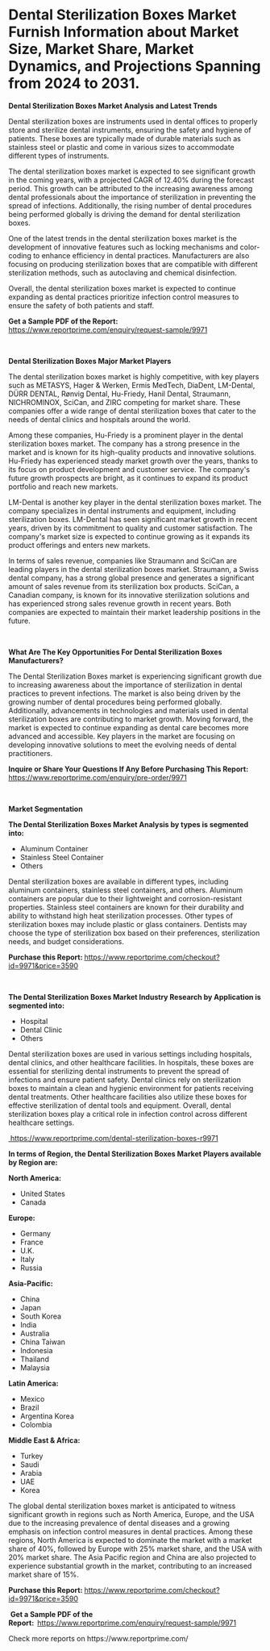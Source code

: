 <p><h1>Dental Sterilization Boxes Market Furnish Information about Market Size, Market Share, Market Dynamics, and Projections Spanning from 2024 to 2031.</h1></p><p><strong>Dental Sterilization Boxes Market Analysis and Latest Trends</strong></p>
<p><p>Dental sterilization boxes are instruments used in dental offices to properly store and sterilize dental instruments, ensuring the safety and hygiene of patients. These boxes are typically made of durable materials such as stainless steel or plastic and come in various sizes to accommodate different types of instruments.</p><p>The dental sterilization boxes market is expected to see significant growth in the coming years, with a projected CAGR of 12.40% during the forecast period. This growth can be attributed to the increasing awareness among dental professionals about the importance of sterilization in preventing the spread of infections. Additionally, the rising number of dental procedures being performed globally is driving the demand for dental sterilization boxes.</p><p>One of the latest trends in the dental sterilization boxes market is the development of innovative features such as locking mechanisms and color-coding to enhance efficiency in dental practices. Manufacturers are also focusing on producing sterilization boxes that are compatible with different sterilization methods, such as autoclaving and chemical disinfection.</p><p>Overall, the dental sterilization boxes market is expected to continue expanding as dental practices prioritize infection control measures to ensure the safety of both patients and staff.</p></p>
<p><strong>Get a Sample PDF of the Report:&nbsp;</strong> <a href="https://www.reportprime.com/enquiry/request-sample/9971">https://www.reportprime.com/enquiry/request-sample/9971</a></p>
<p>&nbsp;</p>
<p><strong>Dental Sterilization Boxes Major Market Players</strong></p>
<p><p>The dental sterilization boxes market is highly competitive, with key players such as METASYS, Hager & Werken, Ermis MedTech, DiaDent, LM-Dental, DÜRR DENTAL, Rønvig Dental, Hu-Friedy, Hanil Dental, Straumann, NICHROMINOX, SciCan, and ZIRC competing for market share. These companies offer a wide range of dental sterilization boxes that cater to the needs of dental clinics and hospitals around the world.</p><p>Among these companies, Hu-Friedy is a prominent player in the dental sterilization boxes market. The company has a strong presence in the market and is known for its high-quality products and innovative solutions. Hu-Friedy has experienced steady market growth over the years, thanks to its focus on product development and customer service. The company's future growth prospects are bright, as it continues to expand its product portfolio and reach new markets.</p><p>LM-Dental is another key player in the dental sterilization boxes market. The company specializes in dental instruments and equipment, including sterilization boxes. LM-Dental has seen significant market growth in recent years, driven by its commitment to quality and customer satisfaction. The company's market size is expected to continue growing as it expands its product offerings and enters new markets.</p><p>In terms of sales revenue, companies like Straumann and SciCan are leading players in the dental sterilization boxes market. Straumann, a Swiss dental company, has a strong global presence and generates a significant amount of sales revenue from its sterilization box products. SciCan, a Canadian company, is known for its innovative sterilization solutions and has experienced strong sales revenue growth in recent years. Both companies are expected to maintain their market leadership positions in the future.</p></p>
<p>&nbsp;</p>
<p><strong>What Are The Key Opportunities For Dental Sterilization Boxes Manufacturers?</strong></p>
<p><p>The Dental Sterilization Boxes market is experiencing significant growth due to increasing awareness about the importance of sterilization in dental practices to prevent infections. The market is also being driven by the growing number of dental procedures being performed globally. Additionally, advancements in technologies and materials used in dental sterilization boxes are contributing to market growth. Moving forward, the market is expected to continue expanding as dental care becomes more advanced and accessible. Key players in the market are focusing on developing innovative solutions to meet the evolving needs of dental practitioners.</p></p>
<p><strong>Inquire or Share Your Questions If Any Before Purchasing This Report:</strong> <a href="https://www.reportprime.com/enquiry/pre-order/9971">https://www.reportprime.com/enquiry/pre-order/9971</a></p>
<p>&nbsp;</p>
<p><strong>Market Segmentation</strong></p>
<p><strong>The Dental Sterilization Boxes Market Analysis by types is segmented into:</strong></p>
<p><ul><li>Aluminum Container</li><li>Stainless Steel Container</li><li>Others</li></ul></p>
<p><p>Dental sterilization boxes are available in different types, including aluminum containers, stainless steel containers, and others. Aluminum containers are popular due to their lightweight and corrosion-resistant properties. Stainless steel containers are known for their durability and ability to withstand high heat sterilization processes. Other types of sterilization boxes may include plastic or glass containers. Dentists may choose the type of sterilization box based on their preferences, sterilization needs, and budget considerations.</p></p>
<p><strong>Purchase this Report:&nbsp;</strong><a href="https://www.reportprime.com/checkout?id=9971&price=3590">https://www.reportprime.com/checkout?id=9971&price=3590</a></p>
<p>&nbsp;</p>
<p><strong>The Dental Sterilization Boxes Market Industry Research by Application is segmented into:</strong></p>
<p><ul><li>Hospital</li><li>Dental Clinic</li><li>Others</li></ul></p>
<p><p>Dental sterilization boxes are used in various settings including hospitals, dental clinics, and other healthcare facilities. In hospitals, these boxes are essential for sterilizing dental instruments to prevent the spread of infections and ensure patient safety. Dental clinics rely on sterilization boxes to maintain a clean and hygienic environment for patients receiving dental treatments. Other healthcare facilities also utilize these boxes for effective sterilization of dental tools and equipment. Overall, dental sterilization boxes play a critical role in infection control across different healthcare settings.</p></p>
<p><a href="https://www.reportprime.com/dental-sterilization-boxes-r9971">&nbsp;https://www.reportprime.com/dental-sterilization-boxes-r9971</a></p>
<p><strong>In terms of Region, the Dental Sterilization Boxes Market Players available by Region are:</strong></p>
<p>
    <p> <strong> North America: </strong>
        <ul>
            <li>United States</li>
            <li>Canada</li>
        </ul>
        </p> 
    <p> <strong> Europe: </strong>
        <ul>
            <li>Germany</li>
            <li>France</li>
            <li>U.K.</li>
            <li>Italy</li>
            <li>Russia</li>
        </ul>
        </p> 
    <p> <strong> Asia-Pacific: </strong>
        <ul>
            <li>China</li>
            <li>Japan</li>
            <li>South Korea</li>
            <li>India</li>
            <li>Australia</li>
            <li>China Taiwan</li>
            <li>Indonesia</li>
            <li>Thailand</li>
            <li>Malaysia</li>
        </ul>
        </p> 
    <p> <strong> Latin America: </strong>
        <ul>
            <li>Mexico</li>
            <li>Brazil</li>
            <li>Argentina Korea</li>
            <li>Colombia</li>
        </ul>
        </p> 
    <p> <strong> Middle East & Africa: </strong>
        <ul>
            <li>Turkey</li>
            <li>Saudi</li>
            <li>Arabia</li>
            <li>UAE</li>
            <li>Korea</li>
        </ul>
    </p>
    </p>
<p><p>The global dental sterilization boxes market is anticipated to witness significant growth in regions such as North America, Europe, and the USA due to the increasing prevalence of dental diseases and a growing emphasis on infection control measures in dental practices. Among these regions, North America is expected to dominate the market with a market share of 40%, followed by Europe with 25% market share, and the USA with 20% market share. The Asia Pacific region and China are also projected to experience substantial growth in the market, contributing to an increased market share of 15%.</p></p>
<p><strong>Purchase this Report: </strong><a href="https://www.reportprime.com/checkout?id=9971&price=3590">https://www.reportprime.com/checkout?id=9971&price=3590</a></p>
<p>&nbsp;<strong>Get a Sample PDF of the Report:&nbsp;&nbsp;</strong><a href="https://www.reportprime.com/enquiry/request-sample/9971">https://www.reportprime.com/enquiry/request-sample/9971</a></p>
<p><strong></strong></p>
<p>Check more reports on https://www.reportprime.com/</p>
